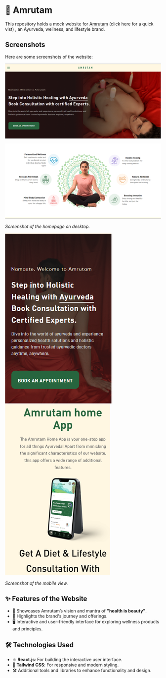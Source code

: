 # 🌿 Amrutam  

This repository holds a mock website for  [Amrutam](https://amrutam-a.netlify.app/) (click here for a quick vist) , an Ayurveda, wellness, and lifestyle brand. 
## Screenshots

Here are some screenshots of the website:

![Screenshot 1](https://github.com/vaishu542/Amrutam/blob/main/src/assets/Screenshot%201.png)

![Screenshot 2](https://github.com/vaishu542/Amrutam/blob/main/src/assets/Screenshot%20%202.png)

*Screenshot of the homepage on desktop.*

![Screenshot 3](https://github.com/vaishu542/Amrutam/blob/main/src/assets/Screenshot%203.png)
![Screenshot 4](https://github.com/vaishu542/Amrutam/blob/main/src/assets/Screenshot%204.png)

*Screenshot of the mobile view.*


## ✨ Features of the Website  
- 🌟 Showcases Amrutam’s vision and mantra of **"health is beauty"**.  
- 📖 Highlights the brand's journey and offerings.  
- 🖥️ Interactive and user-friendly interface for exploring wellness products and principles.  

## 🛠️ Technologies Used  
- ⚛️ **React.js**: For building the interactive user interface.  
- 🎨 **Tailwind CSS**: For responsive and modern styling.  
- 🛠️ Additional tools and libraries to enhance functionality and design.  


